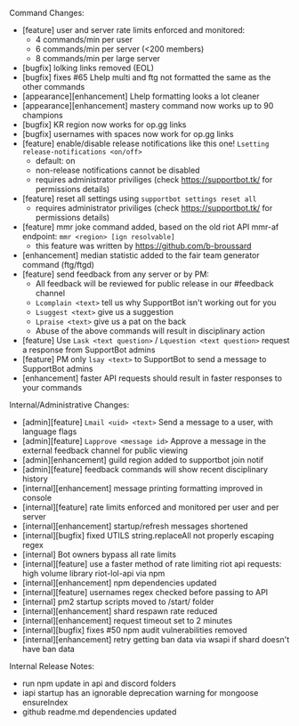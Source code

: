 Command Changes:
- [feature] user and server rate limits enforced and monitored:
    - 4 commands/min per user
    - 6 commands/min per server (<200 members)
    - 8 commands/min per large server
- [bugfix] lolking links removed (EOL)
- [bugfix] fixes #65 Lhelp multi and ftg not formatted the same as the other commands
- [appearance][enhancement] Lhelp formatting looks a lot cleaner
- [appearance][enhancement] mastery command now works up to 90 champions
- [bugfix] KR region now works for op.gg links
- [bugfix] usernames with spaces now work for op.gg links
- [feature] enable/disable release notifications like this one! `Lsetting release-notifications <on/off>`
    - default: on
    - non-release notifications cannot be disabled
    - requires administrator priviliges (check https://supportbot.tk/ for permissions details)
- [feature] reset all settings using `supportbot settings reset all`
    - requires administrator priviliges (check https://supportbot.tk/ for permissions details)
- [feature] mmr joke command added, based on the old riot API mmr-af endpoint: `mmr <region> [ign resolvable]`
    - this feature was written by https://github.com/b-broussard
- [enhancement] median statistic added to the fair team generator command (ftg/ftgd)
- [feature] send feedback from any server or by PM:
    - All feedback will be reviewed for public release in our #feedback channel
    - `Lcomplain <text>` tell us why SupportBot isn't working out for you
    - `Lsuggest <text>` give us a suggestion
    - `Lpraise <text>` give us a pat on the back
    - Abuse of the above commands will result in disciplinary action
- [feature] Use `Lask <text question>` / `Lquestion <text question>` request a response from SupportBot admins
- [feature] PM only `lsay <text>` to SupportBot to send a message to SupportBot admins
- [enhancement] faster API requests should result in faster responses to your commands

Internal/Administrative Changes:
- [admin][feature] `Lmail <uid> <text>` Send a message to a user, with language flags
- [admin][feature] `Lapprove <message id>` Approve a message in the external feedback channel for public viewing
- [admin][enhancement] guild region added to supportbot join notif
- [admin][feature] feedback commands will show recent disciplinary history
- [internal][enhancement] message printing formatting improved in console
- [internal][feature] rate limits enforced and monitored per user and per server
- [internal][enhancement] startup/refresh messages shortened
- [internal][bugfix] fixed UTILS string.replaceAll not properly escaping regex
- [internal] Bot owners bypass all rate limits
- [internal][feature] use a faster method of rate limiting riot api requests: high volume library riot-lol-api via npm
- [internal][enhancement] npm dependencies updated
- [internal][feature] usernames regex checked before passing to API
- [internal] pm2 startup scripts moved to /start/ folder
- [internal][enhancement] shard respawn rate reduced
- [internal][enhancement] request timeout set to 2 minutes
- [internal][bugfix] fixes #50 npm audit vulnerabilities removed
- [internal][enhancement] retry getting ban data via wsapi if shard doesn't have ban data

Internal Release Notes:
- run npm update in api and discord folders
- iapi startup has an ignorable deprecation warning for mongoose ensureIndex
- github readme.md dependencies updated
